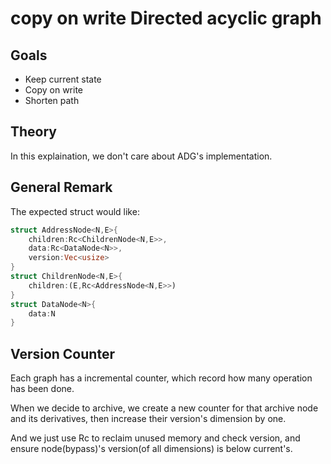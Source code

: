 <!-- Sorry, I haven't figure out how to use fcitx5-gtk3-frontend on fedora 37 KDE spin -->
<!-- Unfortuantely, vscode(electron.js) is base on gtk3 -->
# copy on write Directed acyclic graph

## Goals

- Keep current state
- Copy on write
- Shorten path

## Theory

In this explaination, we don't care about ADG's implementation.

## General Remark

The expected struct would like:

```rust
struct AddressNode<N,E>{
    children:Rc<ChildrenNode<N,E>>,
    data:Rc<DataNode<N>>,
    version:Vec<usize>
}
struct ChildrenNode<N,E>{
    children:(E,Rc<AddressNode<N,E>>)
}
struct DataNode<N>{
    data:N
}
```

## Version Counter

Each graph has a incremental counter, which record how many operation has been done.

When we decide to archive, we create a new counter for that archive node and its derivatives, then increase their version's dimension by one.

And we just use Rc to reclaim unused memory and check version, and ensure node(bypass)'s version(of all dimensions)  is below current's.
